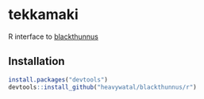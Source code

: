 # tekkamaki

R interface to [blackthunnus](https://github.com/heavywatal/blackthunnus)

## Installation

```r
install.packages("devtools")
devtools::install_github("heavywatal/blackthunnus/r")
```
